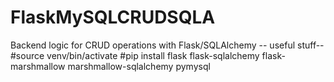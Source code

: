 # FlaskMySQLCRUDSQLA
Backend logic for CRUD operations with Flask/SQLAlchemy
-- useful stuff--
#source venv/bin/activate
#pip install flask flask-sqlalchemy flask-marshmallow marshmallow-sqlalchemy pymysql
